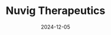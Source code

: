 ---  
layout: startup_page  
title: "Nuvig Therapeutics"  
id: "nuvigtherapeutics.com"  
permalink: "/nuvigtherapeuticsnuvigtherapeutics.com12052024/"  
website: "https://www.nuvigtherapeutics.com/"  
funding_round: "Series B"  
funding_amount: "$161M"  
investors: "Sanofi Ventures, Blue Owl Healthcare Opportunities, Norwest Venture Partners, B Capital, Leaps by Bayer, Global BioAccess Fund, LOTTE Holdings, Alexandria Venture Investments, abrdn Inc., Novo Holdings A/S, Platanus, Bristol Myers Squibb, Digitalis Ventures, Mission BioCapital"  
about: "Nuvig Therapeutics is a clinical-stage biotechnology company developing novel immunomodulatory therapeutics for patients with inflammatory autoimmune diseases. Their lead candidate, NVG-2089, is a first-in-class immunomodulator designed to improve autoimmune dysregulation without immunosuppression. The company aims to deliver novel methods for reducing autoimmune dysregulation."  
markets: "Biotechnology, Pharmaceuticals, Immunomodulators, Autoimmune Diseases, Health Care, Therapeutics, Drug Discovery, HealthTech, Life Sciences"  
hq: "Redwood City, California, United States"  
founded_year: "2021"  
linkedin: "https://www.linkedin.com/company/nuvig-therapeutics-inc"  
twitter: "https://twitter.com/nuvigtx"  
instagram: ""  
facebook: ""  
crunchbase: "https://www.crunchbase.com/organization/nuvig-therapeutics"  
pitchbook: "https://pitchbook.com/profiles/company/495401-41"  

date_display: "05-Dec-2024"  
date: "2024-12-05"

# SEO Optimization  
meta_title: "Nuvig Therapeutics - Series B Funding ($161M)"  
meta_description: "Nuvig Therapeutics, Nuvig Therapeutics is a clinical-stage biotechnology company developing novel immunomodulatory therapeutics for patients with inflammatory autoimmune ..."  
meta_keywords: "Nuvig Therapeutics, Biotechnology, Pharmaceuticals, Immunomodulators, Autoimmune Diseases, Health Care, Therapeutics, Drug Discovery, HealthTech, Life Sciences, Series B funding"  
canonical_url: "https://startup.projectstartups.com/nuvigtherapeuticsnuvigtherapeutics.com12052024/"  
---